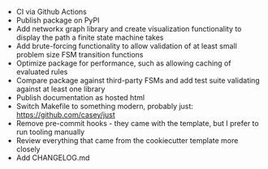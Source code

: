 * CI via Github Actions
* Publish package on PyPI
* Add networkx graph library and create visualization functionality to display the path a finite state machine takes
* Add brute-forcing functionality to allow validation of at least small problem size FSM transition functions
* Optimize package for performance, such as allowing caching of evaluated rules
* Compare package against third-party FSMs and add test suite validating against at least one library
* Publish documentation as hosted html
* Switch Makefile to something modern, probably just: https://github.com/casey/just
* Remove pre-commit hooks - they came with the template, but I prefer to run tooling manually
* Review everything that came from the cookiecutter template more closely
* Add CHANGELOG.md

